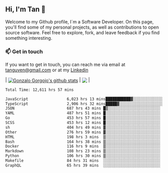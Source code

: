## Hi, I'm Tan 👋

Welcome to my Github profile, I´m a Software Developer. On this page, you'll find some of my personal projects, as well as contributions to open source software. Feel free to explore, fork, and leave feedback if you find something interesting.

### 📫 Get in touch

If you want to get in touch, you can reach me via email at [tanguven@gmail.com](mailto:tanguven@gmail.com) or at my [Linkedin](https://www.linkedin.com/in/tanguven/)

| <a href="https://github.com/tnguven"><img align="center" src="https://github-readme-stats.vercel.app/api?username=tnguven&show_icons=true&include_all_commits=true&theme=gotham&hide_border=true" alt="Gonzalo Gorgojo's github stats" /></a> | <a href="https://github.com/tnguven"><img align="center" src="https://github-readme-stats.vercel.app/api/top-langs/?username=tnguven&layout=compact&theme=gotham&hide_border=true" /></a> |

<!--START_SECTION:waka-->

```txt
Total Time: 12,611 hrs 57 mins

JavaScript                 6,023 hrs 13 mins███████████▓░░░░░░░░░░░░░   46.73 %
TypeScript                 2,906 hrs 32 mins█████▓░░░░░░░░░░░░░░░░░░░   22.55 %
JSON                       687 hrs 43 mins █▒░░░░░░░░░░░░░░░░░░░░░░░   05.34 %
YAML                       487 hrs 51 mins █░░░░░░░░░░░░░░░░░░░░░░░░   03.79 %
Go                         453 hrs 57 mins █░░░░░░░░░░░░░░░░░░░░░░░░   03.52 %
SCSS                       453 hrs 12 mins █░░░░░░░░░░░░░░░░░░░░░░░░   03.52 %
sh                         404 hrs 49 mins ▓░░░░░░░░░░░░░░░░░░░░░░░░   03.14 %
Other                      276 hrs 59 mins ▓░░░░░░░░░░░░░░░░░░░░░░░░   02.15 %
HTML                       198 hrs 3 mins  ▒░░░░░░░░░░░░░░░░░░░░░░░░   01.54 %
Bash                       164 hrs 38 mins ▒░░░░░░░░░░░░░░░░░░░░░░░░   01.28 %
Docker                     116 hrs 9 mins  ▒░░░░░░░░░░░░░░░░░░░░░░░░   00.90 %
Markdown                   108 hrs 23 mins ▒░░░░░░░░░░░░░░░░░░░░░░░░   00.84 %
Python                     106 hrs 30 mins ▒░░░░░░░░░░░░░░░░░░░░░░░░   00.83 %
Makefile                   84 hrs 31 mins  ░░░░░░░░░░░░░░░░░░░░░░░░░   00.66 %
GraphQL                    65 hrs 39 mins  ░░░░░░░░░░░░░░░░░░░░░░░░░   00.51 %
```

<!--END_SECTION:waka-->
